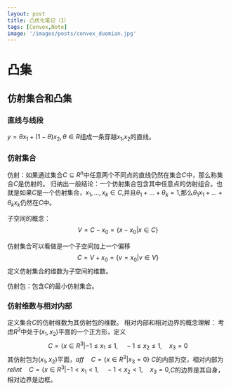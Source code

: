 ```yaml
---
layout: post
title: 凸优化笔记（1）
tags: [Convex,Note]
image: '/images/posts/convex_duomian.jpg'
---
```




# 凸集
## 仿射集合和凸集
### 直线与线段

$y=\theta x_1+(1-\theta)x_2,\theta\in R$组成一条穿越$x_1$,$x_2$的直线。

### 仿射集合
仿射：如果通过集合$C\subseteq R^n$中任意两个不同点的直线仍然在集合$C$中，那么称集合$C$是仿射的。
归纳出一般结论：一个仿射集合包含其中任意点的仿射组合。也就是如果$C$是一个仿射集合，$x_1,...,x_k\in C$,并且$\theta_1+...+\theta_k=1$,那么$\theta_1 x_1+...+\theta_k x_k$仍然在$C$中。

子空间的概念：
$$V=C-x_0=\lbrace x-x_0|x\in C\rbrace$$

仿射集合可以看做是一个子空间加上一个偏移
$$C=V+x_0=\lbrace v=x_0|v\in V\rbrace$$
定义仿射集合的维数为子空间的维数。

仿射包：包含$C$的最小仿射集合。
### 仿射维数与相对内部
定义集合$C$的仿射维数为其仿射包的维数。
相对内部和相对边界的概念理解：
考虑$R^3$中处于$(x_1,x_2)$平面的一个正方形，定义
$$C=\lbrace x\in R^3| -1\leq x_1\leq 1,\quad -1\leq x_2\leq 1,\quad x_3=0$$
其仿射包为$(x_1,x_2)$平面，$aff \quad C=\lbrace x\in R^3|x_3=0\rbrace$ $C$的内部为空，相对内部为$relint\quad C=\lbrace x\in R^3|-1<x_1<1,\quad -1<x_2<1,\quad x_3=0$,$C$的边界是其自身，相对边界是边框。


